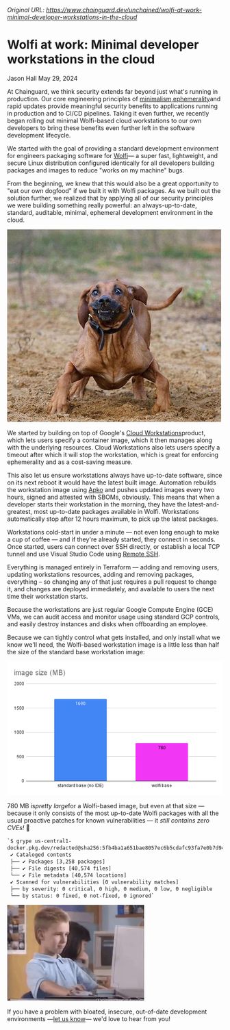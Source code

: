 *Original URL: https://www.chainguard.dev/unchained/wolfi-at-work-minimal-developer-workstations-in-the-cloud*

# Wolfi at work: Minimal developer workstations in the cloud

Jason Hall May 29, 2024

At Chainguard, we think security extends far beyond just what's running in production. Our core engineering principles of [minimalism](https://www.chainguard.dev/unchained/the-principle-of-minimalism?utm_source=blog&utm_medium=website&utm_campaign=FY25-EC-Blog_sourced),[ephemerality](https://www.chainguard.dev/unchained/the-principle-of-ephemerality?utm_source=blog&utm_medium=website&utm_campaign=FY25-EC-Blog_sourced)and rapid updates provide meaningful security benefits to applications running in production and to CI/CD pipelines. Taking it even further, we recently began rolling out minimal Wolfi-based cloud workstations to our own developers to bring these benefits even further left in the software development lifecycle.



We started with the goal of providing a standard development environment for engineers packaging software for [Wolfi](https://www.chainguard.dev/unchained/get-em-while-theyre-hot-how-and-why-wolfi-releases-are-so-fast?utm_source=blog&utm_medium=website&utm_campaign=FY25-EC-Blog_sourced)— a super fast, lightweight, and secure Linux distribution configured identically for all developers building packages and images to reduce "works on my machine" bugs.



From the beginning, we knew that this would also be a great opportunity to "eat our own dogfood" if we built it with Wolfi packages. As we built out the solution further, we realized that by applying all of our security principles we were building something really powerful: an always-up-to-date, standard, auditable, minimal, ephemeral development environment in the cloud.

![Image of excited dog with caption: did someone say dogfood?](./images/wolfi_workstations_img1.jpeg)

We started by building on top of Google's [Cloud Workstations](https://cloud.google.com/workstations?hl=en)product, which lets users specify a container image, which it then manages along with the underlying resources. Cloud Workstations also lets users specify a timeout after which it will stop the workstation, which is great for enforcing ephemerality and as a cost-saving measure.



This also let us ensure workstations always have up-to-date software, since on its next reboot it would have the latest built image. Automation rebuilds the workstation image using [Apko](https://github.com/chainguard-dev/apko) and pushes updated images every two hours, signed and attested with SBOMs, obviously. This means that when a developer starts their workstation in the morning, they have the latest-and-greatest, most up-to-date packages available in Wolfi. Workstations automatically stop after 12 hours maximum, to pick up the latest packages.



Workstations cold-start in under a minute — not even long enough to make a cup of coffee — and if they're already started, they connect in seconds. Once started, users can connect over SSH directly, or establish a local TCP tunnel and use Visual Studio Code using [Remote SSH](https://code.visualstudio.com/docs/remote/ssh).



Everything is managed entirely in Terraform — adding and removing users, updating workstations resources, adding and removing packages, everything – so changing any of that just requires a pull request to change it, and changes are deployed immediately, and available to users the next time their workstation starts.



Because the workstations are just regular Google Compute Engine (GCE) VMs, we can audit access and monitor usage using standard GCP controls, and easily destroy instances and disks when offboarding an employee.



Because we can tightly control what gets installed, and only install what we know we'll need, the Wolfi-based workstation image is a little less than half the size of the standard base workstation image:

![Bar graph comparing base image size: standard base over 1690 MB and Wolfi base at 780 MB.](./images/wolfi_workstations_img2.png)

780 MB is*pretty large*for a Wolfi-based image, but even at that size — because it only consists of the most up-to-date Wolfi packages with all the usual proactive patches for known vulnerabilities — it *still contains zero CVEs!* 🤯

```
`$ grype us-central1-docker.pkg.dev/redacted@sha256:5fb4ba1a651bae8057ec6b5cdafc93fa7e0b7d944d6f02a4b751de4e15464de
 ✔ Cataloged contents
 ├── ✔ Packages [3,258 packages]
 ├── ✔ File digests [40,574 files]
 └── ✔ File metadata [40,574 locations]
 ✔ Scanned for vulnerabilities [0 vulnerability matches]
 ├── by severity: 0 critical, 0 high, 0 medium, 0 low, 0 negligible
 └── by status: 0 fixed, 0 not-fixed, 0 ignored`
```

![Gif meme with title: Brent Rambo, just another happy Wolfstation user.](./images/wolfi_workstations_img3.gif)

If you have a problem with bloated, insecure, out-of-date development environments —[let us know](https://www.chainguard.dev/contact?utm_source=blog&utm_medium=website&utm_campaign=FY25-EC-Blog_sourced)— we'd love to hear from you!
